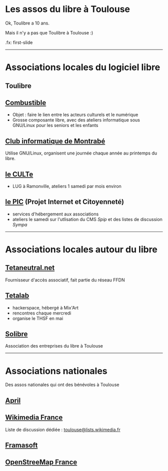 # Les assos du libre à Toulouse

Ok, Toulibre a 10 ans.

Mais il n'y a pas que Toulibre à Toulouse :)

.fx: first-slide

----

# Associations locales du logiciel libre

## Toulibre

## [Combustible](http://combustible.fr/)

* Objet : faire le lien entre les acteurs culturels et le numérique
* Grosse composante libre, avec des ateliers informatique sous GNU/Linux pour les seniors et les enfants

## [Club informatique de Montrabé](http://www.club-info-montrabe.net/)

Utilise GNU/Linux, organisent une journée chaque année au printemps du libre.

## [le CULTe](http://www.culte.org/)

* LUG à Ramonville, ateliers 1 samedi par mois environ

## [le PIC](http://www.le-pic.org/) (Projet Internet et Citoyenneté)

* services d'hébergement aux associations
* ateliers le samedi sur l'utlisation du CMS *Spip* et des listes de discussion *Sympa*

----

# Associations locales autour du libre

## [Tetaneutral.net](http://tetaneutral.net/)

Fournisseur d'accès associatif, fait partie du réseau FFDN

## [Tetalab](http://tetalab.org/)

* hackerspace, hébergé à Mix'Art
* rencontres chaque mercredi
* organise le THSF en mai

## [Solibre](http://solibre.fr/)

Association des entreprises du libre à Toulouse

----

# Associations nationales

Des assos nationales qui ont des bénévoles à Toulouse

## [April](http://april.org/)

## [Wikimedia France](http://wikimedia.fr/)

Liste de discussion dédiée : toulouse@lists.wikimedia.fr

## [Framasoft](http://framasoft.net/)

## [OpenStreeMap France](https://openstreetmap.fr/)
